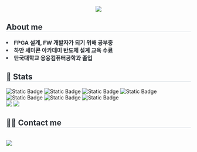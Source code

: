 <!--
## Hi there 👋
<a href=""><img src="https://img.shields.io/badge/C-00599C?style=for-the-badge&logo=c&logoColor=white"/></a>
-링크 연동되는 뱃지 href에 링크입력, style에 설명 입력
1  class Person {
2      constructor() {
3        this.name = "Sangsu Lee";
4        this.traits = ["DESIGN", "DEV"];
5        this.age = new Date().getFullYear() - 1997;
6      }
7  }

**jjamponglover/jjamponglover** is a ✨ _special_ ✨ repository because its `README.md` (this file) appears on your GitHub profile.

Here are some ideas to get you started:

- 🔭 I’m currently working on ...
- 🌱 I’m currently learning ...
- 👯 I’m looking to collaborate on ...
- 🤔 I’m looking for help with ...
- 💬 Ask me about ...
- 📫 How to reach me: ...
- 😄 Pronouns: ...
- ⚡ Fun fact: ...
-->

<div align= "center">
    <img src="https://capsule-render.vercel.app/api?type=rounded&color=ffffff&height=120&text=Hello!%20I'm%20Sangsu&animation=fadeIn&fontColor=000000&fontSize=70" />
    </div>
    <div style="text-align: left;"> 
    <h2 style="border-bottom: 1px solid #d8dee4; color: #282d33;"> About me </h2>  
    <div style="font-weight: 700; font-size: 15px; text-align: left; color: #282d33;"> <li> FPGA 설계, FW 개발자가 되기 위해 공부중 </li><li> 하만 세미콘 아카데미 반도체 설계 교육 수료 </li><li> 단국대학교 응용컴퓨터공학과 졸업 </div> 
    </div>
    <div style="text-align: left;"> 
    <h2 style="border-bottom: 1px solid #d8dee4; color: #282d33;"> 🏅 Stats </h2> <div style="text-align: left;">
        <img alt="Static Badge" src="https://img.shields.io/badge/C-00599C"> <img alt="Static Badge" src="https://img.shields.io/badge/Verilog-08298A"> <img alt="Static Badge" src="https://img.shields.io/badge/Vivado-F2F5A9">
        <img alt="Static Badge" src="https://img.shields.io/badge/Vitis-DF0101"> <img alt="Static Badge" src="https://img.shields.io/badge/STM32-2ECCFA"> <img alt="Static Badge" src="https://img.shields.io/badge/Micro Chip-FF0000">
        <img alt="Static Badge" src="https://img.shields.io/badge/Cadence-FFffff">
    </div>
        <img src="https://github-readme-stats.vercel.app/api?username=jjamponglover&theme=transparent&show_icons=true"
         /> <img src="https://github-readme-stats.vercel.app/api/top-langs/?username=jjamponglover&layout=compact&theme=transparent&show_icons=true"
           /> </div> 
    <div style="text-align: left;">
    <h2 style="border-bottom: 1px solid #d8dee4; color: #282d33;"> 🧑‍💻 Contact me </h2> <br> 
    <div style="text-align: left;"> <a href=mailto:si464640@gmail.com> <img src="https://img.shields.io/badge/si464640@gmail.com-EA4335?style=for-the-badge&logo=Gmail&logoColor=white&link=mailto:si464640@gmail.com"> </a>
          </div>  <br> 
    <div style="text-align: left;">  </div> 
    </div>





